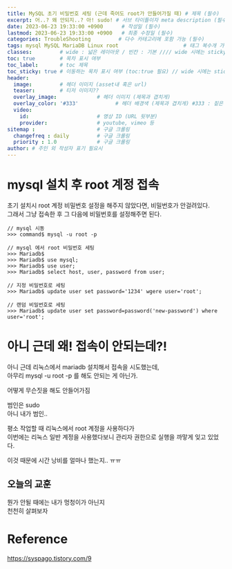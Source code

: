 ```yaml
---
title: MySQL 초기 비밀번호 세팅 (근데 죽어도 root가 안들어가질 때) # 제목 (필수)
excerpt: 어..? 왜 안되지..? 아! sudo! # 서브 타이틀이자 meta description (필수)
date: 2023-06-23 19:33:00 +0900      # 작성일 (필수)
lastmod: 2023-06-23 19:33:00 +0900   # 최종 수정일 (필수)
categories: TroubleShooting         # 다수 카테고리에 포함 가능 (필수)
tags: mysql MySQL MariaDB Linux root                     # 태그 복수개 가능 (필수)
classes:         # wide : 넓은 레이아웃 / 빈칸 : 기본 //// wide 시에는 sticky toc 불가
toc: true        # 목차 표시 여부
toc_label:       # toc 제목
toc_sticky: true # 이동하는 목차 표시 여부 (toc:true 필요) // wide 시에는 sticky toc 불가
header: 
  image:         # 헤더 이미지 (asset내 혹은 url)
  teaser:        # 티저 이미지??
  overlay_image:             # 헤더 이미지 (제목과 겹치게)
  overlay_color: '#333'            # 헤더 배경색 (제목과 겹치게) #333 : 짙은 회색 (필수)
  video:
    id:                      # 영상 ID (URL 뒷부분)
    provider:                # youtube, vimeo 등
sitemap :                    # 구글 크롤링
  changefreq : daily         # 구글 크롤링
  priority : 1.0             # 구글 크롤링
author: # 주인 외 작성자 표기 필요시
---
```

<!--postNo: 20230623_001-->


# mysql 설치 후 root 계정 접속

초기 설치시 root 계정 비밀번호 설정을 해주지 않았다면, 비밀번호가 안걸려있다.  
그래서 그냥 접속한 후 그 다음에 비밀번호를 설정해주면 된다.

```mysql
// mysql 시동
>>> command$ mysql -u root -p

// mysql 에서 root 비밀번호 세팅
>>> Mariadb$
>>> Mariadb$ use mysql;
>>> Mariadb$ use user;
>>> Mariadb$ select host, user, password from user;

// 지정 비밀번호로 세팅
>>> Mariadb$ update user set password='1234' wgere user='root';

// 랜덤 비밀번호로 세팅
>>> Mariadb$ update user set password=password('new-password') where user='root';
```

# 아니 근데 왜! 접속이 안되는데?!  

아니 근데 리눅스에서 mariadb 설치해서 접속을 시도했는데,  
아무리 mysql -u root -p 를 해도 안되는 게 아닌가.    

어떻게 무슨짓을 해도 안들어가짐  

범인은 sudo  
아니 내가 범인..  

평소 작업할 때 리눅스에서 root 계정을 사용하다가  
이번에는 리눅스 일반 계정을 사용했다보니 관리자 권한으로 실행을 까맣게 잊고 있었다.  

이것 때문에 시간 낭비를 얼마나 했는지.. ㅠㅠ  

## 오늘의 교훈  

뭔가 안될 때에는 내가 멍청이가 아닌지  
천천히 살펴보자  


# Reference  

https://syspago.tistory.com/9  
